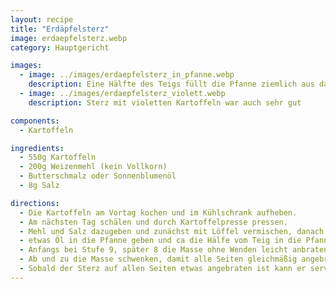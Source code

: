 ```yaml
---
layout: recipe
title: "Erdäpfelsterz"
image: erdaepfelsterz.webp
category: Hauptgericht

images:
  - image: ../images/erdaepfelsterz_in_pfanne.webp
    description: Eine Hälfte des Teigs füllt die Pfanne ziemlich aus darum muss man es auf 2x machen
  - image: ../images/erdaepfelsterz_violett.webp
    description: Sterz mit violetten Kartoffeln war auch sehr gut

components:
  - Kartoffeln

ingredients:
  - 550g Kartoffeln
  - 200g Weizenmehl (kein Vollkorn)
  - Butterschmalz oder Sonnenblumenöl
  - 8g Salz

directions:
  - Die Kartoffeln am Vortag kochen und im Kühlschrank aufheben.
  - Am nächsten Tag schälen und durch Kartoffelpresse pressen.
  - Mehl und Salz dazugeben und zunächst mit Löffel vermischen, danach mit den Händen gut zu einem bröseligen Teig kneten
  - etwas Öl in die Pfanne geben und ca die Hälfe vom Teig in die Pfanne geben.
  - Anfangs bei Stufe 9, später 8 die Masse ohne Wenden leicht anbraten und immer wieder mit Kochlöffel zerkleinern
  - Ab und zu die Masse schwenken, damit alle Seiten gleichmäßig angebraten werden, dann wieder ruhen lassen und zerkleinern. Später kann auf Stufe 7 zurückgedreht werden. Evtl etwas Pfeffer dazugeben.
  - Sobald der Sterz auf allen Seiten etwas angebraten ist kann er serviert werden und die andere Hälfe des Teigs wird zubereitet (neues Öl, wieder Stufe 9 usw.)
---
```

